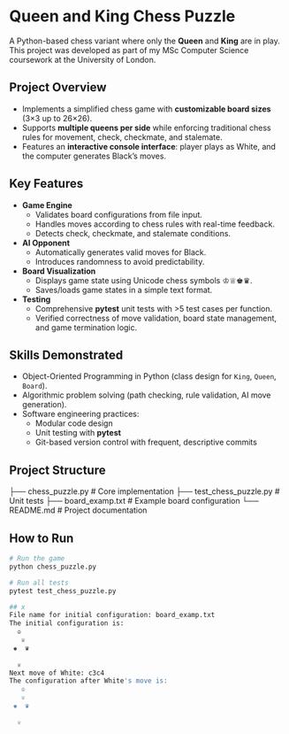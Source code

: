 # Queen and King Chess Puzzle
A Python-based chess variant where only the **Queen** and **King** are in play.  
This project was developed as part of my MSc Computer Science coursework at the University of London.  

## Project Overview
- Implements a simplified chess game with **customizable board sizes** (3×3 up to 26×26).  
- Supports **multiple queens per side** while enforcing traditional chess rules for movement, check, checkmate, and stalemate.  
- Features an **interactive console interface**: player plays as White, and the computer generates Black’s moves.  

## Key Features
- **Game Engine**
  - Validates board configurations from file input.
  - Handles moves according to chess rules with real-time feedback.
  - Detects check, checkmate, and stalemate conditions.
- **AI Opponent**
  - Automatically generates valid moves for Black.
  - Introduces randomness to avoid predictability.
- **Board Visualization**
  - Displays game state using Unicode chess symbols ♔♕♚♛.
  - Saves/loads game states in a simple text format.
- **Testing**
  - Comprehensive **pytest** unit tests with >5 test cases per function.
  - Verified correctness of move validation, board state management, and game termination logic.

## Skills Demonstrated
- Object-Oriented Programming in Python (class design for `King`, `Queen`, `Board`).  
- Algorithmic problem solving (path checking, rule validation, AI move generation).  
- Software engineering practices:
  - Modular code design
  - Unit testing with **pytest**
  - Git-based version control with frequent, descriptive commits  

## Project Structure
├── chess_puzzle.py # Core implementation
├── test_chess_puzzle.py # Unit tests
├── board_examp.txt # Example board configuration
└── README.md # Project documentation

## How to Run
```bash
# Run the game
python chess_puzzle.py

# Run all tests
pytest test_chess_puzzle.py

## x
File name for initial configuration: board_examp.txt
The initial configuration is:
  ♔  
   ♕ 
 ♚  ♛
     
  ♕  
Next move of White: c3c4
The configuration after White's move is:
   ♔ 
   ♕ 
 ♚  ♛
     
  ♕  
